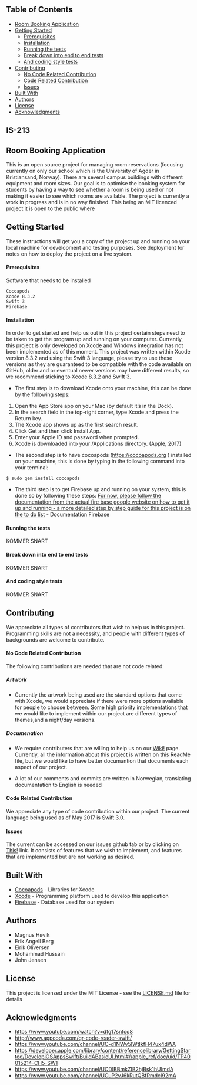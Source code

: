 ## Table of Contents

* [Room Booking Application](#room-Booking-Application)
* [Getting Started](#getting-Started)
   * [Prerequisites](#prerequisites)
   * [Installation](#installation)
   * [Running the tests](#running-the-tests)
   * [Break down into end to end tests](#break-down-into-end-to-end-tests)
   * [And coding style tests](#and-coding-styles-tests)
* [Contributing](#contributing)
    * [No Code Related Contribution](#no-code-related-contributing)
    * [Code Related Contribution](#code-related-contributing)
    * [Issues](#issues)
* [Built With](#built-With)
* [Authors](#authors)
* [License](#license)
* [Acknowledgments](#acknowledgments)

## IS-213
## Room Booking Application
This is an open source project for managing room reservations (focusing currently on only our school which is the University of Agder in Kristiansand, Norway). There are several campus buildings with different equipment and room sizes. Our goal is to optimise the booking system for students by having a way to see whether a room is being used or not making it easier to see which rooms are available. The project is currently a work in progress and is in no way finished. This being an MIT licenced project it is open to the public where 


## Getting Started
These instructions will get you a copy of the project up and running on your local machine for development and testing purposes. See deployment for notes on how to deploy the project on a live system.

#### Prerequisites
Software that needs to be installed
```
Cocoapods 
Xcode 8.3.2
Swift 3
Firebase 
```

#### Installation
In order to get started and help us out in this project certain steps need to be taken to get the program up and running on your computer. Currently, this project is only developed on Xcode and Windows integration has not been implemented as of this moment. 
This project was written within Xcode version 8.3.2 and using the Swift 3 language, please try to use these versions as they are guaranteed to be compatible with the code available on GitHub, older and or eventual newer versions may have different results, so we recommend sticking to Xcode 8.3.2 and Swift 3.

* The first step is to download Xcode onto your machine, this can be done by the following steps: 

1.	Open the App Store app on your Mac (by default it’s in the Dock).
2.	In the search field in the top-right corner, type Xcode and press the Return key.
3.	The Xcode app shows up as the first search result.
4.	Click Get and then click Install App.
5.	Enter your Apple ID and password when prompted.
6.	Xcode is downloaded into your /Applications directory. (Apple, 2017)

* The second step is to have cocoapods (https://cocoapods.org ) installed on your machine, this is done by typing in the following command into your terminal: 

```$ sudo gem install cocoapods```

* The third step is to get Firebase up and running on your system, this is done so by following these steps: 
[For now, please follow the documentation from the actual fire base google website on how to get it up and running - a more detailed step by step guide for this project is on the to do list]( https://firebase.google.com/docs/ios/setup) - Documentation Firebase



#### Running the tests

KOMMER SNART

#### Break down into end to end tests

KOMMER SNART

#### And coding style tests

KOMMER SNART

## Contributing
We appreciate all types of contributors that wish to help us in this project. Programming skills are not a necessity, and people with different types of backgrounds are welcome to contribute. 

#### No Code Related Contribution
The following contributions are needed that are not code related: 

##### Artwork 
* Currently the artwork being used are the standard options that come with Xcode, we would appreciate if there were more options available for people to choose between. Some high priority implementations that we would like to implement within our project are different types of themes,and a night/day versions. 

##### Documenation

* We require contributers that are willing to help us on our [Wiki!](https://github.com/maghov/IS-213/wiki) page. Currently, all the information about this project is written on this ReadMe file, but we would like to have better documantion that documents each aspect of our project. 

* A lot of our comments and commits are written in Norwegian, translating documentation to English is needed


#### Code Related Contribution
We appreciate any type of code contribution within our project. The current language being used as of May 2017 is Swift 3.0. 

#### Issues 
The current can be accessed on our issues github tab or by clicking on [This!](https://github.com/maghov/IS-213/issues) link. It consists of features that we wish to implement, and features that are implemented but are not working as desired. 

## Built With

* [Cocoapods](https://cocoapods.org) - Libraries for Xcode
* [Xcode](https://maven.apache.org/) - Programming platform used to develop this application
* [Firebase](https://firebase.google.com) - Database used for our system

## Authors

* Magnus Høvik 
* Erik Angell Berg 
* Eirik Oliversen
* Mohammad Hussain
* John Jensen


## License
This project is licensed under the MIT License - see the [LICENSE.md](https://github.com/maghov/IS-213/blob/master/LICENSE.txt) file for details

## Acknowledgments

* https://www.youtube.com/watch?v=dfg17snfcq8 
* http://www.appcoda.com/qr-code-reader-swift/ 
* https://www.youtube.com/channel/UC-d1NWv5IWtIkfH47ux4dWA
* https://developer.apple.com/library/content/referencelibrary/GettingStarted/DevelopiOSAppsSwift/BuildABasicUI.html#//apple_ref/doc/uid/TP40015214-CH5-SW1
* https://www.youtube.com/channel/UCDIBBmkZIB2hjBsk1hUImdA
* https://www.youtube.com/channel/UCuP2vJ6kRutQBfRmdcI92mA
